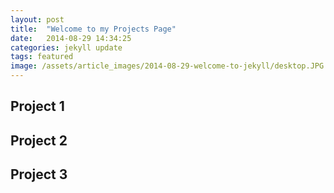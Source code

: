 ```yaml
---
layout: post
title:  "Welcome to my Projects Page"
date:   2014-08-29 14:34:25
categories: jekyll update
tags: featured
image: /assets/article_images/2014-08-29-welcome-to-jekyll/desktop.JPG
---
```



## Project 1

## Project 2

## Project 3
